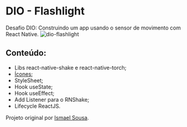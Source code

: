 # DIO - Flashlight
Desafio DIO: Construindo um app usando o sensor de movimento com React Native.
![dio-flashlight](https://user-images.githubusercontent.com/77859738/170608680-6d71df38-f378-4447-9cd4-10b8afcff5ac.png)
## Conteúdo:
- Libs react-native-shake e react-native-torch;
- [Ícones](https://drive.google.com/drive/folders/1aDTyA09EFjFvqmXqkDKLoMhFx65QQExQ);
- StyleSheet;
- Hook useState;
- Hook useEffect;
- Add Listener para o RNShake;
- Lifecycle ReactJS.

Projeto original por [Ismael Sousa](https://github.com/ismaelsousa).
